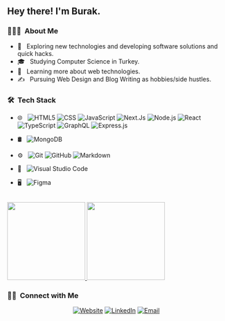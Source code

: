 
<h2> Hey there! I'm Burak.</h2>

<h3> 👨🏻‍💻 &nbsp;About Me </h3>

- 🤔 &nbsp; Exploring new technologies and developing software solutions and quick hacks.
- 🎓 &nbsp; Studying Computer Science in Turkey.
- 🌱 &nbsp; Learning more about web technologies.
- ✍️ &nbsp; Pursuing Web Design and Blog Writing as hobbies/side hustles.

<h3> 🛠 &nbsp;Tech Stack</h3>

- 🌐 &nbsp;
  ![HTML5](https://img.shields.io/badge/-HTML5-333333?style=flat&logo=HTML5)
  ![CSS](https://img.shields.io/badge/-CSS-333333?style=flat&logo=CSS3&logoColor=1572B6)
  ![JavaScript](https://img.shields.io/badge/-JavaScript-333333?style=flat&logo=javascript)
  ![Next.Js](https://img.shields.io/badge/-Next.js-333333?style=flat&logo=next.js)
  ![Node.js](https://img.shields.io/badge/-Node.js-333333?style=flat&logo=node.js)
  ![React](https://img.shields.io/badge/-React-333333?style=flat&logo=react)
  ![TypeScript](https://img.shields.io/badge/-TypeScript-333333?style=flat&logo=TypeScript)
  ![GraphQL](https://img.shields.io/badge/-GraphQL-333333?style=flat&logo=GraphQL)
  ![Express.js](https://img.shields.io/badge/-Express-333333?style=flat&logo=Express)


- 🛢 &nbsp;
  ![MongoDB](https://img.shields.io/badge/-MongoDB-333333?style=flat&logo=mongodb)
- ⚙️ &nbsp;
  ![Git](https://img.shields.io/badge/-Git-333333?style=flat&logo=git)
  ![GitHub](https://img.shields.io/badge/-GitHub-333333?style=flat&logo=github)
  ![Markdown](https://img.shields.io/badge/-Markdown-333333?style=flat&logo=markdown)
- 🔧 &nbsp;
  ![Visual Studio Code](https://img.shields.io/badge/-Visual%20Studio%20Code-333333?style=flat&logo=visual-studio-code&logoColor=007ACC)
- 🖥 &nbsp;
  ![Figma](https://img.shields.io/badge/-Figma-333333?style=flat&logo=figma)

<br/>

<a href="https://github.com/AVS1508">
  <img height="180em" src="https://github-readme-stats.vercel.app/api?username=burakorkmez&theme=buefy&show_icons=true" />
  <img height="180em" src="https://github-readme-stats.vercel.app/api/top-langs/?username=burakorkmez&theme=buefy&layout=compact" />
</a>

<br/>

<h3> 🤝🏻 &nbsp;Connect with Me </h3>

<p align="center">
<a href="https://www.burakorkmez.com/"><img alt="Website" src="https://img.shields.io/badge/Website-www.burakorkmez.com-blue?style=flat-square&logo=google-chrome"></a>
<a href="https://www.linkedin.com/in/burakork/"><img alt="LinkedIn" src="https://img.shields.io/badge/LinkedIn-Burak%20Orkmez-blue?style=flat-square&logo=linkedin"></a>
<a href="mailto:burakorkmezz@gmail.com"><img alt="Email" src="https://img.shields.io/badge/Email-burakorkmezz@gmail.com-blue?style=flat-square&logo=gmail"></a>
</p>
